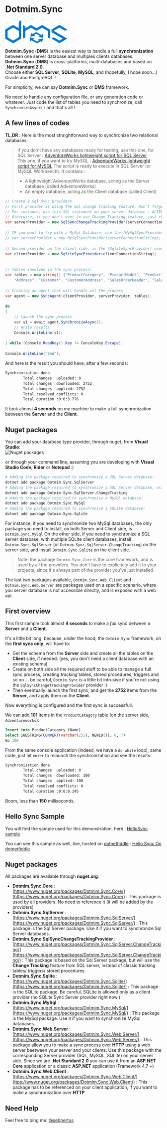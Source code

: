 # Dotmim.Sync

![DMS](assets/Smallicon.png)

**Dotmim.Sync** (**DMS**) is the easiest way to handle a full **synchronization** between one server database and multiples clients databases.  
**Dotmim.Sync** (**DMS**) is cross-platforms, multi-databases and based on **.Net Standard 2.0**.   
Choose either **SQL Server**, **SQLite**, **MySQL**, and (hopefully, I hope soon...) Oracle and PostgreSQL !

For simplicity, we can say **Dotmim.Sync** or **DMS** framework.

No need to handle any configuration file, or any generation code or whatever. Just code the list of tables you need to synchronize, call `SynchronizeAsync()` and that's all !


## A few lines of codes

**TL,DR** : Here is the most straightforward way to synchronize two relational databases:

> If you don't have any databases ready for testing, use this one, for SQL Server : [AdventureWorks lightweight script for SQL Server](https://github.com/Mimetis/Dotmim.Sync/blob/master/CreateAdventureWorks.sql)   
> This one, if you want to try MySQL : [AdventureWorks lightweight script for MySQL](https://github.com/Mimetis/Dotmim.Sync/blob/master/CreateMySqlAdventureWorks.sql)
> The script is ready to execute in SQL Server (or MySQL Workbench). It contains :
> - A lightweight AdvenureWorks database, acting as the Server database (called AdventureWorks)
> - An empty database, acting as the Client database (called Client)



``` csharp
// Create 2 Sql Sync providers
// First provider is using the Sql change tracking feature. Don't forget to enable it on your database until running this code !
// For instance, use this SQL statement on your server database : ALTER DATABASE AdventureWorks  SET CHANGE_TRACKING = ON  (CHANGE_RETENTION = 10 DAYS, AUTO_CLEANUP = ON)  
// Otherwise, if you don't want to use Change Tracking feature, just change [SqlSyncChangeTrackingProvider] to [SqlSyncProvider]
var serverProvider = new SqlSyncChangeTrackingProvider(serverConnectionString);

// IF you want to try with a MySql Database, use the [MySqlSyncProvider] instead
// var serverProvider = new MySqlSyncProvider(serverConnectionString);

// Second provider on the client side, is the [SqliteSyncProvider] used for SQLite databases, relying on triggers and tracking tables to create the sync environment
var clientProvider = new SqliteSyncProvider(clientConnectionString);


// Tables involved in the sync process:
var tables = new string[] {"ProductCategory", "ProductModel", "Product",
    "Address", "Customer", "CustomerAddress", "SalesOrderHeader", "SalesOrderDetail" };

// Creating an agent that will handle all the process
var agent = new SyncAgent(clientProvider, serverProvider, tables);

do
{
    // Launch the sync process
    var s1 = await agent.SynchronizeAsync();
    // Write results
    Console.WriteLine(s1);

} while (Console.ReadKey().Key != ConsoleKey.Escape);

Console.WriteLine("End");
```

And here is the result you should have, after a few seconds:

``` cmd
Synchronization done.
        Total changes  uploaded: 0
        Total changes  downloaded: 2752
        Total changes  applied: 2752
        Total resolved conflicts: 0
        Total duration :0:0:3.776
```

It took almost **4 seconds** on my machine to make a full synchronization between the **Server** and the **Client**.  

## Nuget packages

You can add your database type provider, through nuget, from **Visual Studio**:  
![Nuget packages](/assets/Packages.png)


or through your command line, assuming you are developing with **Visual Studio Code**, **Rider** or **Notepad** :)
``` bash
# Adding the package required to synchronize a SQL Server database:
dotnet add package Dotmim.Sync.SqlServer
# Adding the package required to synchronize a SQL Server database, using the Change Tracking feature:
dotnet add package Dotmim.Sync.SqlServer.ChangeTracking
# Adding the package required to synchronize a MySQL database:
dotnet add package Dotmim.Sync.MySql
# Adding the package required to synchronize a SQLite database:
dotnet add package Dotmim.Sync.Sqlite
```

For instance, if you need to synchronize two MySql databases, the only package you need to install, on both Server and Client side, is `Dotmim.Sync.MySql`
On the other side, if you need to synchronize a SQL server database, with multiple SQLite client databases, install `Dotmim.Sync.SqlServer` (or `Dotmim.Sync.SqlServer.ChangeTracking`) on the server side, and install `Dotmim.Sync.Sqlite` on the client side.

> Note: the package `Dotmim.Sync.Core` is the core framework, and is used by all the providers. You don't have to explicitely add it to your projects, since it's always part of the provider you've just installed.

The last two packages available, `Dotmim.Sync.Web.Client` and `Dotmim.Sync.Web.Server` are packages used on a specific scenario, where you server database is not accessible directly, and is exposed with a web api.


## First overview

This first sample took almost **4 seconds** to make a *full* sync between a **Server** and a **Client**.

It's a little bit long, because, under the hood, the `Dotmim.Sync` framework, on the **first sync only**, will have to:
- Get the schema from the **Server** side and create all the tables on the **Client** side, if needed. (yes, you don't need a client database with an existing schema)
- Create on both side all the required stuff to be able to manage a full sync process, creating *tracking* tables, stored procedures, triggers and so on ... be careful, `Dotmim.Sync` is a little bit intrusive if you're not using the `SqlSyncChangeTrackingProvider` provider :)
- Then eventually launch the first sync, and get the **2752** items from the **Server**, and apply them on the **Client**.

Now everything is configured and the first sync is successfull.  

We can add **101** items in the `ProductCategory` table (on the server side, `Adventureworks`):

``` sql
Insert into ProductCategory (Name)
Select SUBSTRING(CONVERT(varchar(255), NEWID()), 0, 7)
Go 100
```
From the same console application (indeed, we have a `do while` loop), same code, just hit `enter` to relaunch the synchronization and see the results:

``` cmd
Synchronization done.
        Total changes  uploaded: 0
        Total changes  downloaded: 100
        Total changes  applied: 100
        Total resolved conflicts: 0
        Total duration :0:0:0.145
```

Boom, less than **150** milliseconds. 

## Hello Sync Sample

You will find the sample used for this demonstration, here : [HelloSync sample](https://github.com/Mimetis/Dotmim.Sync/tree/master/Samples/HelloSync)

You can see this sample as well, live, hosted on [dotnetfiddle](https://dotnetfiddle.net) : [Hello Sync On dotnetfiddle](https://dotnetfiddle.net/CZgNDm)

## Nuget packages

All packages are available through **nuget.org**:

* **Dotmim.Sync.Core** : [https://www.nuget.org/packages/Dotmim.Sync.Core/](https://www.nuget.org/packages/Dotmim.Sync.Core/) : This package is used by all providers. No need to reference it (it will be added by the providers)
* **Dotmim.Sync.SqlServer** : [https://www.nuget.org/packages/Dotmim.Sync.SqlServer/](https://www.nuget.org/packages/Dotmim.Sync.SqlServer/) : This package is the Sql Server package. Use it if you want to synchronize Sql Server databases.
* **Dotmim.Sync.SqlSyncChangeTrackingProvider** : [https://www.nuget.org/packages/Dotmim.Sync.SqlServer.ChangeTracking/](https://www.nuget.org/packages/Dotmim.Sync.SqlServer.ChangeTracking/) : This package is based on the Sql Server package, but will use the **Change Tracking** feature from SQL server, instead of classic tracking tables/ triggers/ stored procedures.
* **Dotmim.Sync.Sqlite** : [https://www.nuget.org/packages/Dotmim.Sync.Sqlite/](https://www.nuget.org/packages/Dotmim.Sync.Sqlite/) : This package is the SQLite package. Be careful, SQLite is allowed only as a client provider (no SQLite Sync Server provider right now )
* **Dotmim.Sync.MySql** : [https://www.nuget.org/packages/Dotmim.Sync.MySql/](https://www.nuget.org/packages/Dotmim.Sync.MySql/) : This package is the MySql package. Use it if you want to synchronize MySql databases.
* **Dotmim.Sync.Web.Server** : [https://www.nuget.org/packages/Dotmim.Sync.Web.Server/](https://www.nuget.org/packages/Dotmim.Sync.Web.Server/) : This package allow you to make a sync process over **HTTP** using a web server beetween your server and your clients. Use this package with the corresponding Server provider (SQL, MySQL, SQLite) on your server side. Since we are **.Net Standard 2.0** you can use it from an **ASP.NET Core** application or a classic **ASP.NET** application (Framework 4.7 +)
* **Dotmim.Sync.Web.Client** : [https://www.nuget.org/packages/Dotmim.Sync.Web.Client/](ttps://www.nuget.org/packages/Dotmim.Sync.Web.Client/) : This package has to be referenced on your client application, if you want to make a synchronization over **HTTP**.

## Need Help

Feel free to ping me: [@sebpertus](http://www.twitter.com/sebpertus)
